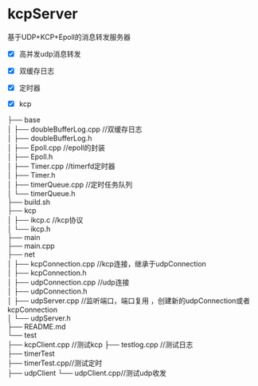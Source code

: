 # kcpServer
基于UDP+KCP+Epoll的消息转发服务器
- [x] 高并发udp消息转发
- [x] 双缓存日志
- [x] 定时器
- [x] kcp


├── base    
│   ├── doubleBufferLog.cpp //双缓存日志  
│   ├── doubleBufferLog.h  
│   ├── Epoll.cpp //epoll的封装  
│   ├── Epoll.h  
│   ├── Timer.cpp //timerfd定时器  
│   ├── Timer.h  
│   ├── timerQueue.cpp //定时任务队列  
│   └── timerQueue.h  
├── build.sh   
├── kcp   
│   ├── ikcp.c //kcp协议  
│   └── ikcp.h  
├── main  
├── main.cpp  
├── net  
│   ├── kcpConnection.cpp //kcp连接，继承于udpConnection  
│   ├── kcpConnection.h  
│   ├── udpConnection.cpp //udp连接  
│   ├── udpConnection.h  
│   ├── udpServer.cpp //监听端口，端口复用 ，创建新的udpConnection或者  kcpConnection  
│   └── udpServer.h  
├── README.md  
└── test  
    ├── kcpClient.cpp //测试kcp 
    ├── testlog.cpp //测试日志  
    ├── timerTest     
    ├── timerTest.cpp//测试定时  
    ├── udpClient
    └── udpClient.cpp//测试udp收发  
